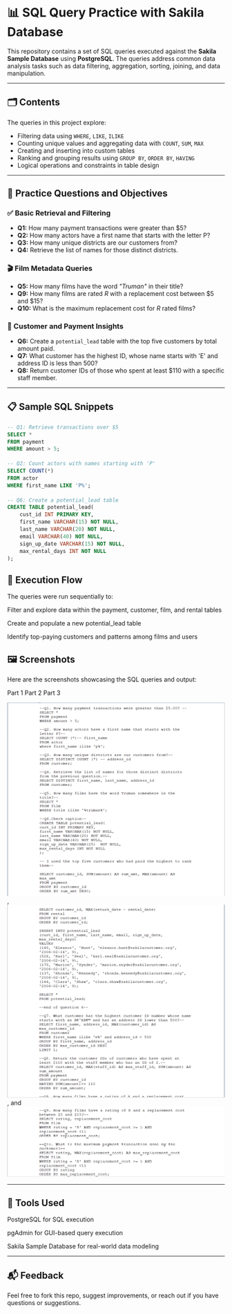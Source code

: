 # 📊 SQL Query Practice with Sakila Database

This repository contains a set of SQL queries executed against the **Sakila Sample Database** using **PostgreSQL**. The queries address common data analysis tasks such as data filtering, aggregation, sorting, joining, and data manipulation.

---

## 🗂️ Contents

The queries in this project explore:

- Filtering data using `WHERE`, `LIKE`, `ILIKE`
- Counting unique values and aggregating data with `COUNT`, `SUM`, `MAX`
- Creating and inserting into custom tables
- Ranking and grouping results using `GROUP BY`, `ORDER BY`, `HAVING`
- Logical operations and constraints in table design

---

## 🧠 Practice Questions and Objectives

### ✅ Basic Retrieval and Filtering
- **Q1:** How many payment transactions were greater than $5?
- **Q2:** How many actors have a first name that starts with the letter P?
- **Q3:** How many unique districts are our customers from?
- **Q4:** Retrieve the list of names for those distinct districts.

### 🎬 Film Metadata Queries
- **Q5:** How many films have the word *"Truman"* in their title?
- **Q9:** How many films are rated *R* with a replacement cost between $5 and $15?
- **Q10:** What is the maximum replacement cost for *R* rated films?

### 💼 Customer and Payment Insights
- **Q6:** Create a `potential_lead` table with the top five customers by total amount paid.
- **Q7:** What customer has the highest ID, whose name starts with 'E' and address ID is less than 500?
- **Q8:** Return customer IDs of those who spent at least $110 with a specific staff member.

---

## 📋 Sample SQL Snippets

```sql
-- Q1: Retrieve transactions over $5
SELECT * 
FROM payment 
WHERE amount > 5;

-- Q2: Count actors with names starting with 'P'
SELECT COUNT(*) 
FROM actor 
WHERE first_name LIKE 'P%';

-- Q6: Create a potential_lead table
CREATE TABLE potential_lead(
    cust_id INT PRIMARY KEY,
    first_name VARCHAR(15) NOT NULL,
    last_name VARCHAR(20) NOT NULL,
    email VARCHAR(40) NOT NULL,
    sign_up_date VARCHAR(15) NOT NULL,
    max_rental_days INT NOT NULL
);
```
## 🧾 Execution Flow
The queries were run sequentially to:

Filter and explore data within the payment, customer, film, and rental tables

Create and populate a new potential_lead table

Identify top-paying customers and patterns among films and users

## 🖼️ Screenshots
Here are the screenshots showcasing the SQL queries and output:

Part 1	Part 2	Part 3

![PostgreSQL Query Screenshot](./pgsql1.PNG), ![PostgreSQL Query Screenshot](./pgsql2.PNG), and ![PostgreSQL Query Screenshot](./pgsql3.PNG)

---
## 📌 Tools Used
PostgreSQL for SQL execution

pgAdmin for GUI-based query execution

Sakila Sample Database for real-world data modeling

---
## 📬 Feedback
Feel free to fork this repo, suggest improvements, or reach out if you have questions or suggestions.
